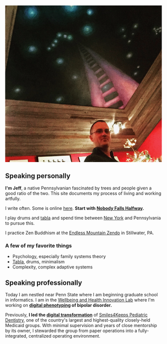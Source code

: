 ![Jim Lennox's painting in Hunlock Creek, PA](/assets/self.png)

## Speaking personally

**I'm Jeff**, a native Pennsylvanian fascinated by trees and people given a good ratio of the two. This site documents my process of living and working artfully.

I write often. Some is online [here](/essays). **Start with [Nobody Falls Halfway](/nobody-falls-halfway/).**

I play drums and [tabla](/tabla/) and spend time between [New York](https://danweiss.net) and Pennsylvania to pursue this.

I practice Zen Buddhism at the [Endless Mountain Zendo](http://www.endlessmountainzendo.org) in Stillwater, PA.

### A few of my favorite things

- Psychology, especially family systems theory
- [Tabla](/tabla/), drums, minimalism
- Complexity, complex adaptive systems

## Speaking professionally

Today I am nestled near Penn State where I am beginning graduate school in informatics. I am in the [Wellbeing and Health Innovation Lab](https://whilab.org) where I'm working on **[digital phenotyping](https://en.wikipedia.org/wiki/Digital_phenotyping) of bipolar disorder.**

Previously, **I led the [digital transformation](https://en.wikipedia.org/wiki/Digital_transformation)** of [Smiles4Keeps Pediatric Dentistry](https://www.smiles4keeps.com), one of the country's largest and highest-quality closely-held Medicaid groups. With minimal supervision and years of close mentorship by its owner, I stewarded the group from paper operations into a fully-integrated, centralized operating environment.

<div class="recent-reads">
<script src="https://www.goodreads.com/review/grid_widget/7071685.Now%20reading?cover_size=medium&hide_link=true&hide_title=&num_books=7&order=a&shelf=currently-reading&sort=position&widget_id=1552764228" type="text/javascript" charset="utf-8"></script>
</div>
